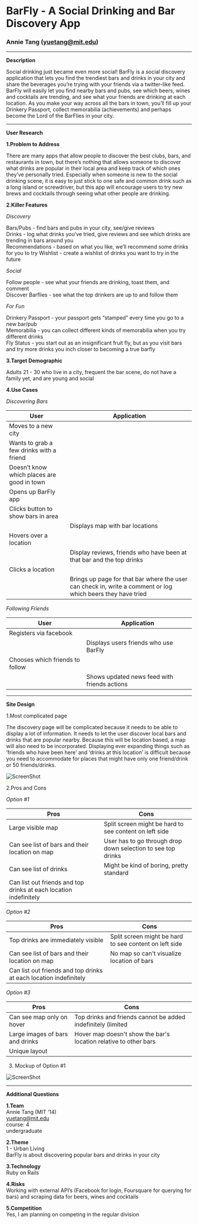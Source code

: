 BarFly - A Social Drinking and Bar Discovery App
=========
### Annie Tang (yuetang@mit.edu)
***
**Description**

Social drinking just became even more social! BarFly is a social discovery application that lets you find the trendiest bars and drinks in your city and share the beverages you’re trying with your friends via a twitter-like feed. BarFly will easily let you find nearby bars and pubs, see which beers, wines and cocktails are trending, and see what your friends are drinking at each location. As you make your way across all the bars in town, you’ll fill up your Drinkery Passport, collect memorabilia (achievements) and perhaps become the Lord of the BarFlies in your city.
***
**User Research**

**1.Problem to Address**

There are many apps that allow people to discover the best clubs, bars, and restaurants in town, but there’s nothing that allows someone to discover what drinks are popular in their local area and keep track of which ones they’ve personally tried. Especially when someone is new to the social drinking scene, it is easy to just stick to one safe and common drink such as a long island or screwdriver, but this app will encourage users to try new brews and cocktails through seeing what other people are drinking.

**2.Killer Features**

_Discovery_

Bars/Pubs - find bars and pubs in your city, see/give reviews<br>
Drinks - log what drinks you’ve tried, give reviews and see which drinks are trending in bars around you<br>
Recommendations - based on what you like, we’ll recommend some drinks for you to try Wishlist - create a wishlist of drinks you want to try in the future

_Social_

Follow people - see what your friends are drinking, toast them, and comment<br>
Discover Barflies - see what the top drinkers are up to and follow them 

_For Fun_

Drinkery Passport - your passport gets “stamped” every time you go to a new bar/pub<br>
Memorabilia - you can collect different kinds of memorabilia when you try different drinks<br>
Fly Status - you start out as an insignificant fruit fly, but as you visit bars and try more drinks you inch closer to becoming a true barfly

**3.Target Demographic**

Adults 21 - 30 who live in a city, frequent the bar scene, do not have a family yet, and are young and social

**4.Use Cases**

_Discovering Bars_

| User          | Application     |
| ------------- |-------------|
| Moves to a new city                         |                                 | 
| Wants to grab a few drinks with a friend    |                                 | 
| Doesn’t know which places are good in town  |                                 | 
| Opens up BarFly app                         |                                 | 
| Clicks button to show bars in area          |                                 | 
|                                             | Displays map with bar locations |
| Hovers over a location                      |                                 |
|                                             | Display reviews, friends who have been at that bar and the top drinks |
| Clicks a location                           |                                 | 
|                                             | Brings up page for that bar where the user can check in, write a comment or log which beers they have tried |

_Following Friends_

| User          | Application     |
| ------------- |-------------|
| Registers via facebook          |                                              | 
|                                 | Displays users friends who use BarFly        | 
| Chooses which friends to follow |                                              | 
|                                 | Shows updated news feed with friends actions | 


***

**Site Design**

1.Most complicated page
  
The discovery page will be complicated because it needs to be able to display a lot of information. It needs to let the user discover local bars and drinks that are popular nearby. Because this will be location based, a map will also need to be incorporated. Displaying ever expanding things such as ‘friends who have been here’ and ‘drinks at this location’ is difficult because you need to accommodate for places that might have only one friend/drink or 50 friends/drinks.

![ScreenShot](http://github.mit.edu/mit6470/annietang/raw/master/Images/Milestone1_options.jpg)

2.Pros and Cons

_Option #1_

| Pros          | Cons     |
| ------------- |-------------|
| Large visible map | Split screen might be hard to see content on left side |
| Can see list of bars and their location on map | User has to go through drop down selection to see top drinks |
| Can see list of drinks | Might be kind of boring, pretty standard |
| Can list out friends and top drinks at each location indefinitely | |

_Option #2_

| Pros          | Cons     |
| ------------- |-------------|
| Top drinks are immediately visible | Split screen might be hard to see content on left side |
| Can see list of bars and their location on map | No map so can't visualize location of bars |
| Can list out friends and top drinks at each location indefinitely | |

_Option #3_

| Pros          | Cons     |
| ------------- |-------------|
| Can see map only on hover | Top drinks and friends cannot be added indefinitely (limited |
| Large images of bars and drinks | Hover map doesn't show the bar's location relative to other bars |
| Unique layout | |

3. Mockup of Option #1

![ScreenShot](http://github.mit.edu/mit6470/annietang/raw/master/Images/Mockup.png)

***

**Additional Questions**

**1.Team**<br>
  Annie Tang (MIT ‘14)<br>
	yuetang@mit.edu<br>
	course: 4<br>
	undergraduate

**2.Theme**<br>
	1 - Urban Living<br>
	BarFly is about discovering popular bars and drinks in your city

**3.Technology**<br>
	Ruby on Rails

**4.Risks**<br>
	Working with external API’s (Facebook for login, Foursquare for querying for bars) and 
scraping data for beers, wines and cocktails

**5.Competition**<br>
	Yes, I am planning on competing in the regular division


